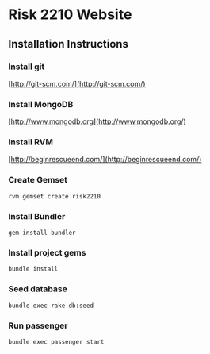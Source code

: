 # Risk 2210 Website

## Installation Instructions

### Install git
[http://git-scm.com/](http://git-scm.com/)

### Install MongoDB
[http://www.mongodb.org](http://www.mongodb.org/)

### Install RVM
[http://beginrescueend.com/](http://beginrescueend.com/)

### Create Gemset
```rvm gemset create risk2210```

### Install Bundler
```gem install bundler```

### Install project gems
```bundle install```

### Seed database
```bundle exec rake db:seed```

### Run passenger
```bundle exec passenger start```